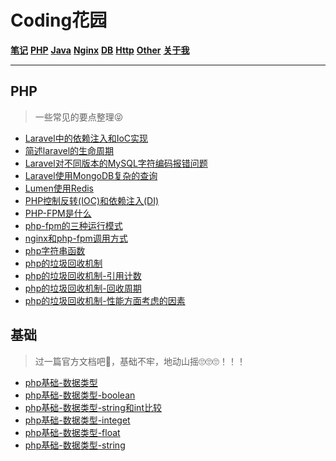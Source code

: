 # Coding花园

**[笔记](https://liudandandear.gitee.io)**      **[PHP](https://liudandandear.gitee.io/php.html)**      **[Java](https://liudandandear.gitee.io/java.html)**      **[Nginx](https://liudandandear.gitee.io/nginx.html)**      **[DB](https://liudandandear.gitee.io/db.html)**      **[Http](https://liudandandear.gitee.io/http.html)**      **[Other](https://liudandandear.gitee.io/other.html)**      **[关于我](https://liudandandear.gitee.io/about.html)**         

------

## PHP

> 一些常见的要点整理😝

- [Laravel中的依赖注入和IoC实现](https://liudandandear.gitee.io/post/Laravel中的依赖注入和IoC实现.html)
- [简述laravel的生命周期](https://liudandandear.gitee.io/post/简述laravel的生命周期.html)
- [Laravel对不同版本的MySQL字符编码报错问题](https://liudandandear.gitee.io/post/Laravel中的依赖注入和IoC实现.html)
- [Laravel使用MongoDB复杂的查询](https://liudandandear.gitee.io/post/Laravel使用MongoDB复杂的查询.html)
- [Lumen使用Redis](https://liudandandear.gitee.io/post/Lumen使用Redis.html)
- [PHP控制反转(IOC)和依赖注入(DI)](https://liudandandear.gitee.io/post/PHP控制反转(IOC)和依赖注入(DI).html)
- [PHP-FPM是什么](https://liudandandear.gitee.io/post/PHP-FPM是什么.html)
- [php-fpm的三种运行模式](https://liudandandear.gitee.io/post/php-fpm的三种运行模式.html)
- [nginx和php-fpm调用方式](https://liudandandear.gitee.io/post/nginx和php-fpm调用方式.html)
- [php字符串函数](https://liudandandear.gitee.io/post/php字符串函数.html)
- [php的垃圾回收机制](https://liudandandear.gitee.io/post/php的垃圾回收机制.html)
- [php的垃圾回收机制-引用计数](https://liudandandear.gitee.io/post/php的垃圾回收机制-引用计数.html)
- [php的垃圾回收机制-回收周期](https://liudandandear.gitee.io/post/php的垃圾回收机制-回收周期.html)
- [php的垃圾回收机制-性能方面考虑的因素](https://liudandandear.gitee.io/post/php的垃圾回收机制-性能方面考虑的因素.html)





## 基础

> 过一篇官方文档吧🤗，基础不牢，地动山摇🙄🙄🙄！！！

- [php基础-数据类型](https://liudandandear.gitee.io/post/php基础-数据类型.html)
- [php基础-数据类型-boolean](https://liudandandear.gitee.io/post/php基础-数据类型-boolean.html)
- [php基础-数据类型-string和int比较](https://liudandandear.gitee.io/post/php基础-数据类型-string和int比较.html)
- [php基础-数据类型-integet](https://liudandandear.gitee.io/post/php基础-数据类型-integet.html)
- [php基础-数据类型-float](https://liudandandear.gitee.io/post/php基础-数据类型-float.html)
- [php基础-数据类型-string](https://liudandandear.gitee.io/post/php基础-数据类型-string.html)

